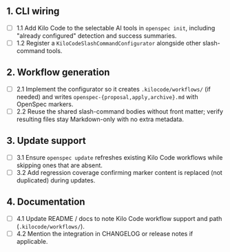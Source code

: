 ## 1. CLI wiring
- [ ] 1.1 Add Kilo Code to the selectable AI tools in `openspec init`, including "already configured" detection and success summaries.
- [ ] 1.2 Register a `KiloCodeSlashCommandConfigurator` alongside other slash-command tools.

## 2. Workflow generation
- [ ] 2.1 Implement the configurator so it creates `.kilocode/workflows/` (if needed) and writes `openspec-{proposal,apply,archive}.md` with OpenSpec markers.
- [ ] 2.2 Reuse the shared slash-command bodies without front matter; verify resulting files stay Markdown-only with no extra metadata.

## 3. Update support
- [ ] 3.1 Ensure `openspec update` refreshes existing Kilo Code workflows while skipping ones that are absent.
- [ ] 3.2 Add regression coverage confirming marker content is replaced (not duplicated) during updates.

## 4. Documentation
- [ ] 4.1 Update README / docs to note Kilo Code workflow support and path (`.kilocode/workflows/`).
- [ ] 4.2 Mention the integration in CHANGELOG or release notes if applicable.
